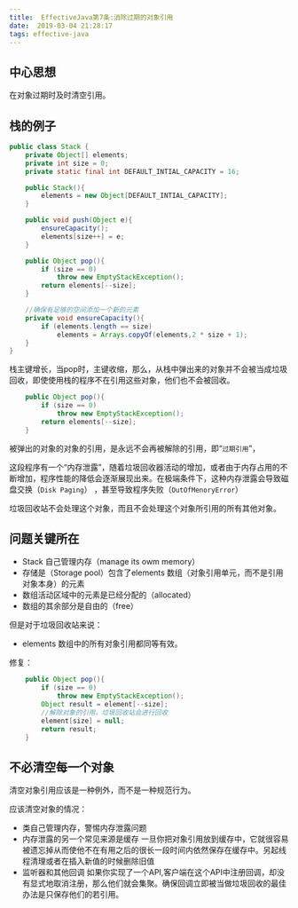 ```yaml
---
title:  EffectiveJava第7条:消除过期的对象引用
date:  2019-03-04 21:28:17
tags: effective-java
---
```


## 中心思想
在对象过期时及时清空引用。


## 栈的例子
```java
public class Stack {
    private Object[] elements;
    private int size = 0;
    private static final int DEFAULT_INTIAL_CAPACITY = 16;

    public Stack(){
        elements = new Object[DEFAULT_INTIAL_CAPACITY];
    }

    public void push(Object e){
        ensureCapacity();
        elements[size++] = e;
    }

    public Object pop(){
        if (size == 0)
            throw new EmptyStackException();
        return elements[--size];
    }

    //确保有足够的空间添加一个新的元素
    private void ensureCapacity(){
        if (elements.length == size)
            elements = Arrays.copyOf(elements,2 * size + 1);
    }
}
```

栈主键增长，当pop时，主键收缩，那么，从栈中弹出来的对象并不会被当成垃圾回收，即使使用栈的程序不在引用这些对象，他们也不会被回收。

```java
    public Object pop(){
        if (size == 0)
            throw new EmptyStackException();
        return elements[--size];
    }
```
被弹出的对象的对象的引用，是永远不会再被解除的引用，即“`过期引用`”，


这段程序有一个“内存泄露”，随着垃圾回收器活动的增加，或者由于内存占用的不断增加，程序性能的降低会逐渐展现出来。在极端条件下，这种内存泄露会导致磁盘交换（`Disk Paging`） ，甚至导致程序失败（`OutOfMenoryError`）

垃圾回收站不会处理这个对象，而且不会处理这个对象所引用的所有其他对象。

<!-- more -->

## 问题关键所在
- Stack 自己管理内存（manage its owm memory）
- 存储是（Storage pool）包含了elements 数组（对象引用单元，而不是引用对象本身）的元素
- 数组活动区域中的元素是已经分配的（allocated）
- 数组的其余部分是自由的（free）

但是对于垃圾回收站来说：
- elements 数组中的所有对象引用都同等有效。

修复：

```java
    public Object pop(){
        if (size == 0)
            throw new EmptyStackException();
		Object result = element[--size];
		//解除对象的引用，垃圾回收站会进行回收
		element[size] = null;
        return result;
    }
```
## 不必清空每一个对象
清空对象引用应该是一种例外，而不是一种规范行为。

应该清空对象的情况：
- 类自己管理内存，警惕内存泄露问题
- 内存泄露的另一个常见来源是缓存
一旦你把对象引用放到缓存中，它就很容易被遗忘掉从而使他不在有用之后的很长一段时间内依然保存在缓存中。另起线程清理或者在插入新值的时候删除旧值
- 监听器和其他回调
如果你实现了一个API,客户端在这个API中注册回调，却没有显式地取消注册，那么他们就会集聚。确保回调立即被当做垃圾回收的最佳办法是只保存他们的若引用。